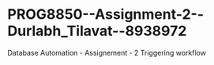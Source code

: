 # PROG8850--Assignment-2--Durlabh_Tilavat--8938972
Database Automation - Assignement - 2
T r i g g e r i n g   w o r k f l o w  
 